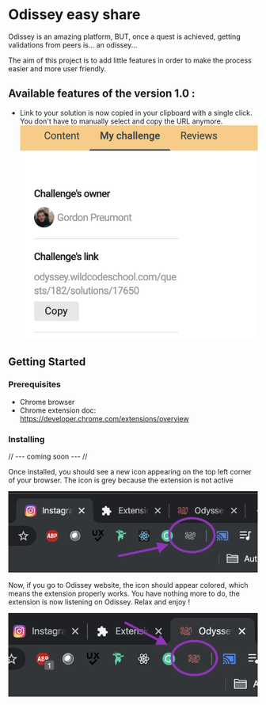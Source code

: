 # Odissey easy share

Odissey is an amazing platform, BUT, once a quest is achieved, getting validations from peers is... an odissey...

The aim of this project is to add little features in order to make the process easier and more user friendly.

## Available features of the version 1.0 :

* Link to your solution is now copied in your clipboard with a single click. You don't have to manually select and copy the URL anymore.
![](ressources/feature1.png)

## Getting Started

### Prerequisites

* Chrome browser
* Chrome extension doc: https://developer.chrome.com/extensions/overview

### Installing

// --- coming soon --- //

Once installed, you should see a new icon appearing on the top left corner of your browser.
The icon is grey because the extension is not active

![](ressources/inasctive.png)


Now, if you go to Odissey website, the icon should appear colored, which means the extension properly works. You have nothing more to do, the extension is now listening on Odissey. Relax and enjoy !

![](ressources/active.png)

